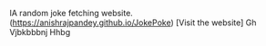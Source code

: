 IA random joke fetching website. <br>
(https://anishrajpandey.github.io/JokePoke) [Visit the website]
Gh
Vjbkbbbnj
Hhbg
